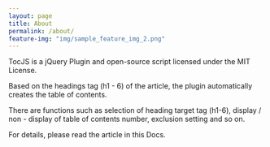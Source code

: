 ```yaml
---
layout: page
title: About
permalink: /about/
feature-img: "img/sample_feature_img_2.png"
---
```

TocJS is a jQuery Plugin and open-source script licensed under the MIT License.

Based on the headings tag (h1 - 6) of the article, the plugin automatically creates the table of contents.

There are functions such as selection of heading target tag (h1-6), display / non - display of table of contents number, exclusion setting and so on.

For details, please read the article in this Docs.
